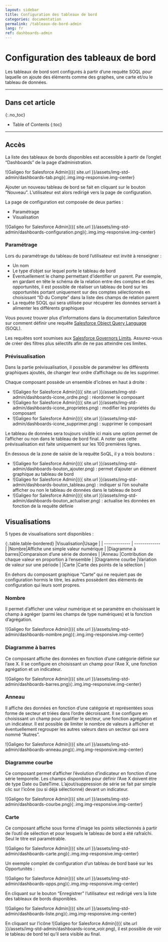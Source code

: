 ```yaml
---
layout: sidebar
title: Configuration des tableaux de bord
categories: documentation
permalink: /tableaux-de-bord-admin
lang: fr
ref: dashboards-admin
---
```


# Configuration des tableaux de bord

Les tableaux de bord sont configurés à partir d’une requête SOQL pour laquelle on ajoute des éléments comme des graphes, une carte et/ou le tableau de données.

---

## Dans cet article
{:.no_toc}

* Table of Contents
{:toc}

---

## Accès

La liste des tableaux de bords disponibles est accessible à partir de l’onglet “Dashboards” de la page d’administration.

![Galigeo for Salesforce Admin]({{ site.url }}/assets/img-std-admin/dashboards-tab.png){:.img.img-responsive.img-center}

Ajouter un nouveau tableau de bord se fait en cliquant sur le bouton “Nouveau”. L’utilisateur est alors redirigé vers la page de configuration.

La page de configuration est composée de deux parties :

- Paramétrage
- Visualisation

![Galigeo for Salesforce Admin]({{ site.url }}/assets/img-std-admin/dashboards-configuration.png){:.img.img-responsive.img-center}

### Paramétrage

Lors du paramétrage du tableau de bord l’utilisateur est invité à renseigner :

- Un nom
- Le type d’objet sur lequel porte le tableau de bord
- Éventuellement le champ permettant d’identifier un parent. Par exemple, en gardant en tête le schéma de la relation entre des comptes et des opportunités, il est possible de réaliser un tableau de bord sur les opportunités portant uniquement sur des comptes sélectionnés en choisissant “ID du Compte” dans la liste des champs de relation parent
- La requête SOQL qui sera utilisée pour récupérer les données servant à alimenter les différents graphiques

Vous pouvez trouver plus d’informations dans la documentation Salesforce sur comment définir une requête [Salesforce Object Query Language](https://developer.salesforce.com/docs/atlas.en-us.soql_sosl.meta/soql_sosl/) (SOQL).

<div class="alert alert-warning" role="alert">Les requêtes sont soumises aux <a href="https://developer.salesforce.com/docs/atlas.en-us.apexcode.meta/apexcode/apex_limits_intro.htm">Salesforce Governors Limits</a>. Assurez-vous de créer des filtres plus sélectifs afin de ne pas atteindre ces limites.</div>

### Prévisualisation

Dans la partie prévisualisation, il possible de paramétrer les différents graphiques ajoutés, de changer leur ordre d’affichage ou de les supprimer.

Chaque composant possède un ensemble d’icônes en haut à droite :

- ![Galigeo for Salesforce Admin]({{ site.url }}/assets/img-std-admin/dashboards-icone_ordre.png) : réordonner le composant
- ![Galigeo for Salesforce Admin]({{ site.url }}/assets/img-std-admin/dashboards-icone_proprietes.png) : modifier les propriétés du composant
- ![Galigeo for Salesforce Admin]({{ site.url }}/assets/img-std-admin/dashboards-icone_supprimer.png) : supprimer le composant

Le tableau de données sera toujours visible ici mais une option permet de l’afficher ou non dans le tableau de bord final.
A noter que cette prévisualisation est faite uniquement sur les 100 premières lignes.

En dessous de la zone de saisie de la requête SoQL, il y a trois boutons :

- ![Galigeo for Salesforce Admin]({{ site.url }}/assets/img-std-admin/dashboards-bouton_ajouter.png) : permet d’ajouter un élément graphique au tableau de bord
- ![Galigeo for Salesforce Admin]({{ site.url }}/assets/img-std-admin/dashboards-bouton_tableau.png) : indiquer si l’on souhaite afficher ou non le tableau de données dans le tableau de bord
- ![Galigeo for Salesforce Admin]({{ site.url }}/assets/img-std-admin/dashboards-bouton_actualiser.png) : actualise les données en fonction de la requête définie

## Visualisations

5 types de visualisations sont disponibles :

{:.table.table-bordered}
|Visualisation|Usage |
| ------------- | ------------- |
|Nombre|Affiche une simple valeur numérique |
|Diagramme à barres|Comparaison d’une série de données |
|Anneau |Contribution de chaque valeur en proportion à l’ensemble |
|Diagramme courbe |Variation de valeur sur une période |
|Carte |Carte des points de la sélection |

En dehors du composant graphique “Carte” qui ne requiert pas de configuration hormis le titre, les autres possèdent des éléments de configuration qui leurs sont propres.

### Nombre

Il permet d’afficher une valeur numérique et se paramètre en choisissant le champ à agréger (parmi les champs de type numériques) et la fonction d’agrégation.

![Galigeo for Salesforce Admin]({{ site.url }}/assets/img-std-admin/dashboards-nombre.png){:.img.img-responsive.img-center}

### Diagramme à barres

Ce composant affiche des données en fonction d’une catégorie définie sur l’axe X. Il se configure en choisissant un champ pour l’Axe X, une fonction agrégation et un indicateur.

![Galigeo for Salesforce Admin]({{ site.url }}/assets/img-std-admin/dashboards-barres.png){:.img.img-responsive.img-center}

### Anneau

Il affiche des données en fonction d’une catégorie et représentées sous forme de secteur et triées dans l’ordre décroissant.
Il se configure en choisissant un champ pour qualifier le secteur, une fonction agrégation et un indicateur.
Il est possible de limiter le nombre de valeurs à afficher et éventuellement regrouper les autres valeurs dans un secteur qui sera nommé “Autres”.

![Galigeo for Salesforce Admin]({{ site.url }}/assets/img-std-admin/dashboards-anneau.png){:.img.img-responsive.img-center}

### Diagramme courbe

Ce composant permet d’afficher l’évolution d’indicateur en fonction d’une série temporelle.
Les champs disponibles pour définir l’Axe X doivent être de type Date ou DateTime.
L’ajout/suppression de série se fait par simple clic sur l’icône (ou si déjà sélectionné) devant un indicateur.

![Galigeo for Salesforce Admin]({{ site.url }}/assets/img-std-admin/dashboards-courbe.png){:.img.img-responsive.img-center}

### Carte

Ce composant affiche sous forme d’image les points sélectionnés à partir de l’outil de sélection et pour lesquels le tableau de bord a été rafraîchi. Seul le titre est paramétrable.

![Galigeo for Salesforce Admin]({{ site.url }}/assets/img-std-admin/dashboards-carte.png){:.img.img-responsive.img-center}

Un exemple complet de configuration d’un tableau de bord basé sur les Opportunités :

![Galigeo for Salesforce Admin]({{ site.url }}/assets/img-std-admin/dashboards-opps.png){:.img.img-responsive.img-center}

En cliquant sur le bouton “Enregistrer” l’utilisateur est redirigé vers la liste des tableaux de bords disponibles.

![Galigeo for Salesforce Admin]({{ site.url }}/assets/img-std-admin/dashboards-liste.png){:.img.img-responsive.img-center}

En cliquant sur l’icône ![Galigeo for Salesforce Admin]({{ site.url }}/assets/img-std-admin/dashboards-icone_voir.png), il est possible de voir le tableau de bord tel qu’il sera visible au final.